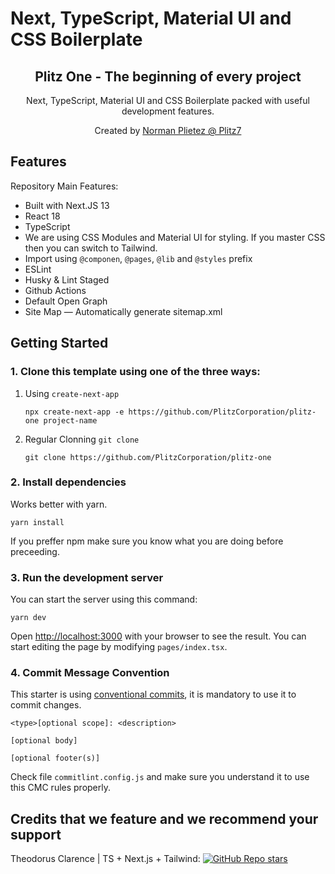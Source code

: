 # Next, TypeScript, Material UI and CSS Boilerplate

<div align="center">
  <h2>Plitz One - The beginning of every project</h2>
  <p>Next, TypeScript, Material UI and CSS Boilerplate packed with useful development features.</p>
  <p>Created by <a href="https://plitzinc.com">Norman Plietez @ Plitz7</a></p>
</div>

## Features

Repository Main Features:

- Built with Next.JS 13
- React 18
- TypeScript
- We are using CSS Modules and Material UI for styling. If you master CSS then you can switch to Tailwind.
- Import using `@componen`, `@pages`, `@lib` and `@styles` prefix
- ESLint
- Husky & Lint Staged
- Github Actions
- Default Open Graph
- Site Map — Automatically generate sitemap.xml

## Getting Started

### 1. Clone this template using one of the three ways:

1. Using `create-next-app`

   ```
   npx create-next-app -e https://github.com/PlitzCorporation/plitz-one project-name
   ```

2. Regular Clonning `git clone`

   ```
   git clone https://github.com/PlitzCorporation/plitz-one
   ```

### 2. Install dependencies

Works better with yarn.

```
yarn install
```

If you preffer npm make sure you know what you are doing before preceeding.

### 3. Run the development server

You can start the server using this command:

```
yarn dev
```

Open [http://localhost:3000](http://localhost:3000) with your browser to see the result. You can start editing the page by modifying `pages/index.tsx`.

### 4. Commit Message Convention

This starter is using [conventional commits](https://www.conventionalcommits.org/en/v1.0.0/), it is mandatory to use it to commit changes.

```
<type>[optional scope]: <description>

[optional body]

[optional footer(s)]
```

Check file `commitlint.config.js` and make sure you understand it to use this CMC rules properly.

## Credits that we feature and we recommend your support

Theodorus Clarence | TS + Next.js + Tailwind: [![GitHub Repo stars](https://img.shields.io/github/stars/theodorusclarence/ts-nextjs-tailwind-starter)](https://github.com/theodorusclarence/ts-nextjs-tailwind-starter/stargazers)
